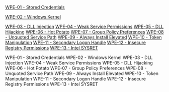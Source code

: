 [WPE-01 - Stored Credentials](https://pentestlab.blog/2017/04/19/stored-credentials/)

[WPE-02 - Windows Kernel](https://pentestlab.blog/2017/04/24/windows-kernel-exploits/)

[WPE-03 - DLL Injection](https://pentestlab.blog/2017/04/04/dll-injection/)
[WPE-04 - Weak Service Permissions](https://pentestlab.blog/2017/03/30/weak-service-permissions/)
[WPE-05 - DLL Hijacking](https://pentestlab.blog/2017/03/27/dll-hijacking/)
[WPE-06 - Hot Potato](https://pentestlab.blog/2017/04/13/hot-potato/)
[WPE-07 - Group Policy Preferences](https://pentestlab.blog/2017/03/20/group-policy-preferences/)
[WPE-08 - Unquoted Service Path](https://pentestlab.blog/2017/03/09/unquoted-service-path/)
[WPE-09 - Always Install Elevated](https://pentestlab.blog/2017/02/28/always-install-elevated/) 
[WPE-10 - Token Manipulation](https://pentestlab.blog/2017/04/03/token-manipulation/)
[WPE-11 - Secondary Logon Handle](https://pentestlab.blog/2017/04/07/secondary-logon-handle/)
[WPE-12 - Insecure Registry Permissions](https://pentestlab.blog/2017/03/31/insecure-registry-permissions/)
[WPE-13 - Intel SYSRET](https://pentestlab.blog/2017/06/14/intel-sysret/)

WPE-01 - Stored Credentials
WPE-02 - Windows Kernel
WPE-03 - DLL Injection
WPE-04 - Weak Service Permissions
WPE-05 - DLL Hijacking
WPE-06 - Hot Potato
WPE-07 - Group Policy Preferences
WPE-08 - Unquoted Service Path
WPE-09 - Always Install Elevated
WPE-10 - Token Manipulation
WPE-11 - Secondary Logon Handle
WPE-12 - Insecure Registry Permissions
WPE-13 - Intel SYSRET
